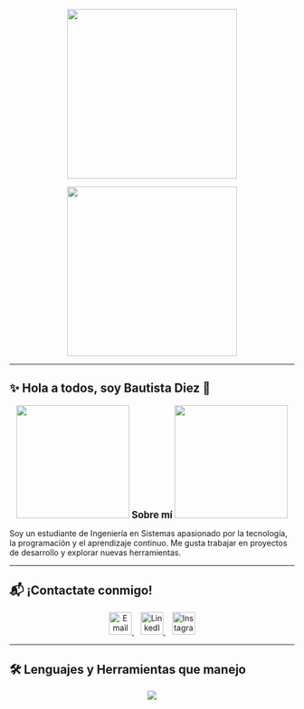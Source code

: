 <p align="center">
  <img src="https://media3.giphy.com/media/YYW0hHizzIOrlhimPG/giphy.gif?cid=6c09b9521e2gjuebsgxxv934u3oh8kxt91zxknp01k0qxj1f&ep=v1_gifs_search&rid=giphy.gif&ct=g" width="300">
</p>

<!-- Nombre con letras decorativas en GIF -->
<p align="center">
  <img src="https://imgur.com/g88biIo" width="300">
</p>

---

<!-- Presentación -->
## ✨ Hola a todos, soy Bautista Diez 👋  

<!-- GIF y "Sobre mí" -->
<p align="center">
  <img src="https://media.lordicon.com/icons/wired/flat/2077-hacking.gif" width="200">
  <span style="font-size: 1.2em; font-weight: bold;">Sobre mí</span>
  <img src="https://www.shutterstock.com/shutterstock/videos/1044715303/preview/stock-footage-dark-theme-visualization-of-circuit-board-cpu-processor-starting-digitalization-process-and.webm" width="200">
</p>

Soy un estudiante de Ingeniería en Sistemas apasionado por la tecnología, la programación y el aprendizaje continuo. Me gusta trabajar en proyectos de desarrollo y explorar nuevas herramientas.

---

<!-- Contacto -->
## 📬 ¡Contactate conmigo!

<p align="center">
  <a href="mailto:bautidiez10@gmail.com">
    <img src="https://cdn-icons-png.flaticon.com/512/732/732200.png" width="40" alt="Email">
  </a>
  &nbsp;&nbsp;
  <a href="www.linkedin.com/in/bautista-diez-30623b215">
    <img src="https://cdn-icons-png.flaticon.com/512/174/174857.png" width="40" alt="LinkedIn">
  </a>
  &nbsp;&nbsp;
  <a href="https://www.instagram.com/bauti.diez_/">
    <img src="https://cdn-icons-png.flaticon.com/512/2111/2111463.png" width="40" alt="Instagram">
  </a>
</p>

---

<!-- Tecnologías y herramientas -->
## 🛠️ Lenguajes y Herramientas que manejo  
<p align="center">
  <img src="https://skillicons.dev/icons?i=python,java,C#,C++,mysql,Visual Studio Code,Sheet,git,github" />
</p>

#

